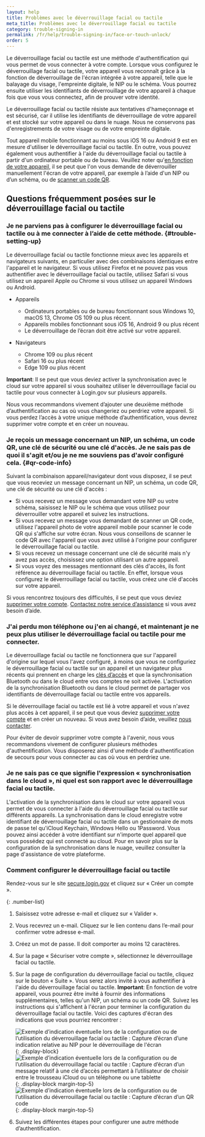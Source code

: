 ```yaml
---
layout: help
title: Problèmes avec le déverrouillage facial ou tactile
meta_title: Problèmes avec le déverrouillage facial ou tactile
category: trouble-signing-in
permalink: /fr/help/trouble-signing-in/face-or-touch-unlock/
order: 5
---
```


Le déverrouillage facial ou tactile est une méthode d'authentification qui vous permet de vous connecter à votre compte. Lorsque vous configurez le déverrouillage facial ou tactile, votre appareil vous reconnaît grâce à la fonction de déverrouillage de l'écran intégrée à votre appareil, telle que le balayage du visage, l'empreinte digitale, le NIP ou le schéma. Vous pourrez ensuite utiliser les identifiants de déverrouillage de votre appareil à chaque fois que vous vous connectez, afin de prouver votre identité.

Le déverrouillage facial ou tactile résiste aux tentatives d'hameçonnage et est sécurisé, car il utilise les identifiants de déverrouillage de votre appareil et est stocké sur votre appareil ou dans le nuage. Nous ne conservons pas d'enregistrements de votre visage ou de votre empreinte digitale.

Tout appareil mobile fonctionnant au moins sous iOS 16 ou Android 9 est en mesure d'utiliser le déverrouillage facial ou tactile. En outre, vous pouvez également vous authentifier à l'aide du déverrouillage facial ou tactile à partir d'un ordinateur portable ou de bureau. Veuillez noter qu'[en fonction de votre appareil](#trouble-setting-up), il se peut que l'on vous demande de déverrouiller manuellement l'écran de votre appareil, par exemple à l’aide d'un NIP ou d’un schéma, ou de [scanner un code QR](#qr-code-info).

## Questions fréquemment posées sur le déverrouillage facial ou tactile

### Je ne parviens pas à configurer le déverrouillage facial ou tactile ou à me connecter à l’aide de cette méthode. {#trouble-setting-up}

Le déverrouillage facial ou tactile fonctionne mieux avec les appareils et navigateurs suivants, en particulier avec des combinaisons identiques entre l'appareil et le navigateur. Si vous utilisez Firefox et ne pouvez pas vous authentifier avec le déverrouillage facial ou tactile, utilisez Safari si vous utilisez un appareil Apple ou Chrome si vous utilisez un appareil Windows ou Android.

* Appareils
  * Ordinateurs portables ou de bureau fonctionnant sous Windows 10, macOS 13, Chrome OS 109 ou plus récent.
  * Appareils mobiles fonctionnant sous iOS 16, Android 9 ou plus récent
  * Le déverrouillage de l’écran doit être activé sur votre appareil.

* Navigateurs
  * Chrome 109 ou plus récent
  * Safari 16 ou plus récent
  * Edge 109 ou plus récent

**Important**: Il se peut que vous deviez activer la synchronisation avec le cloud sur votre appareil si vous souhaitez utiliser le déverrouillage facial ou tactile pour vous connecter à Login.gov sur plusieurs appareils.

Nous vous recommandons vivement d’ajouter une deuxième méthode d’authentification au cas où vous changeriez ou perdriez votre appareil. Si vous perdez l’accès à votre unique méthode d’authentification, vous devrez supprimer votre compte et en créer un nouveau.

### Je reçois un message concernant un NIP, un schéma, un code QR, une clé de sécurité ou une clé d'accès. Je ne sais pas de quoi il s'agit et/ou je ne me souviens pas d'avoir configuré cela. {#qr-code-info}

Suivant la combinaison appareil/navigateur dont vous disposez, il se peut que vous receviez un message concernant un NIP, un schéma, un code QR, une clé de sécurité ou une clé d'accès :

* Si vous recevez un message vous demandant votre NIP ou votre schéma, saisissez le NIP ou le schéma que vous utilisez pour déverrouiller votre appareil et suivez les instructions.
* Si vous recevez un message vous demandant de scanner un QR code, utilisez l'appareil photo de votre appareil mobile pour scanner le code QR qui s'affiche sur votre écran. Nous vous conseillons de scanner le code QR avec l'appareil que vous avez utilisé à l'origine pour configurer le déverrouillage facial ou tactile.
* Si vous recevez un message concernant une clé de sécurité mais n'y avez pas accès, choisissez une option utilisant un autre appareil.
* Si vous voyez des messages mentionnant des clés d'accès, ils font référence au déverrouillage facial ou tactile. En effet, lorsque vous configurez le déverrouillage facial ou tactile, vous créez une clé d'accès sur votre appareil.

Si vous rencontrez toujours des difficultés, il se peut que vous deviez [supprimer votre compte](/en/help/manage-your-account/delete-your-account/). [Contactez notre service d’assistance](/en/contact/) si vous avez besoin d’aide.

### J'ai perdu mon téléphone ou j'en ai changé, et maintenant je ne peux plus utiliser le déverrouillage facial ou tactile pour me connecter.

Le déverrouillage facial ou tactile ne fonctionnera que sur l'appareil d'origine sur lequel vous l'avez configuré, à moins que vous ne configuriez le déverrouillage facial ou tactile sur un appareil et un navigateur plus récents qui prennent en charge les [clés d’accès](https://fidoalliance.org/passkeys/) et que la synchronisation Bluetooth ou dans le cloud entre vos comptes ne soit activée. L'activation de la synchronisation Bluetooth ou dans le cloud permet de partager vos identifiants de déverrouillage facial ou tactile entre vos appareils.

Si le déverrouillage facial ou tactile est lié à votre appareil et vous n'avez plus accès à cet appareil, il se peut que vous deviez [supprimer votre compte](/en/help/manage-your-account/delete-your-account/) et en créer un nouveau. Si vous avez besoin d’aide, veuillez [nous contacter](/en/contact/).

Pour éviter de devoir supprimer votre compte à l'avenir, nous vous recommandons vivement de configurer plusieurs méthodes d'authentification. Vous disposerez ainsi d'une méthode d'authentification de secours pour vous connecter au cas où vous en perdriez une.

### Je ne sais pas ce que signifie l'expression « synchronisation dans le cloud », ni quel est son rapport avec le déverrouillage facial ou tactile.

L'activation de la synchronisation dans le cloud sur votre appareil vous permet de vous connecter à l'aide du déverrouillage facial ou tactile sur différents appareils. La synchronisation dans le cloud enregistre votre identifiant de déverrouillage facial ou tactile dans un gestionnaire de mots de passe tel qu'iCloud Keychain, Windows Hello ou 1Password. Vous pouvez ainsi accéder à votre identifiant sur n'importe quel appareil que vous possédez qui est connecté au cloud. Pour en savoir plus sur la configuration de la synchronisation dans le nuage, veuillez consulter la page d'assistance de votre plateforme.

### Comment configurer le déverrouillage facial ou tactile

Rendez-vous sur le site [secure.login.gov](https://secure.login.gov/) et cliquez sur « Créer un compte ».

{: .number-list}
1. Saisissez votre adresse e-mail et cliquez sur « Valider ».
2. Vous recevrez un e-mail. Cliquez sur le lien contenu dans l’e-mail pour confirmer votre adresse e-mail.
3. Créez un mot de passe. Il doit comporter au moins 12 caractères.
4. Sur la page « Sécuriser votre compte », sélectionnez le déverrouillage facial ou tactile.
5. Sur la page de configuration du déverrouillage facial ou tactile, cliquez sur le bouton « Suite ». Vous serez alors invité à vous authentifier à l'aide du déverrouillage facial ou tactile.
    **Important**: En fonction de votre appareil, vous pourrez être invité à fournir des informations supplémentaires, telles qu'un NIP, un schéma ou un code QR. Suivez les instructions qui s'affichent à l'écran pour terminer la configuration du déverrouillage facial ou tactile. Voici des captures d'écran des indications que vous pourriez rencontrer :

   ![Exemple d’indication éventuelle lors de la configuration ou de l’utilisation du déverrouillage facial ou tactile : Capture d’écran d’une indication relative au NIP pour le déverrouillage de l'écran](/assets/img/help/face-touch-unlock/android-screen-lock.png){: .display-block}
    ![Exemple d’indication éventuelle lors de la configuration ou de l’utilisation du déverrouillage facial ou tactile : Capture d’écran d’un message relatif à une clé d’accès permettant à l’utilisateur de choisir entre le trousseau iCloud ou un téléphone ou une tablette](/assets/img/help/face-touch-unlock/iphone-screen-lock.png){: .display-block margin-top-5}
    ![Exemple d’indication éventuelle lors de la configuration ou de l’utilisation du déverrouillage facial ou tactile : Capture d’écran d’un QR code](/assets/img/help/face-touch-unlock/passkey-screen-shot.png){: .display-block margin-top-5}
6. Suivez les différentes étapes pour configurer une autre méthode d’authentification.